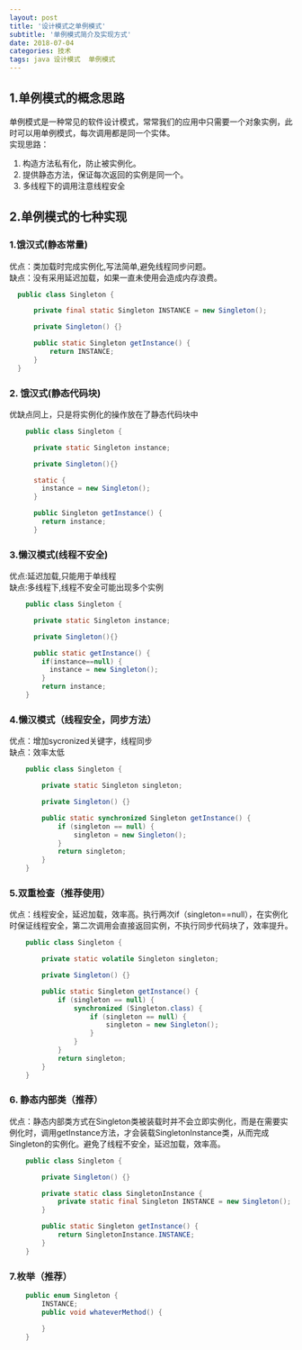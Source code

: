 ```yaml
---
layout: post
title: '设计模式之单例模式'
subtitle: '单例模式简介及实现方式'
date: 2018-07-04
categories: 技术
tags: java 设计模式  单例模式
---
```


## 1.单例模式的概念思路

单例模式是一种常见的软件设计模式，常常我们的应用中只需要一个对象实例，此时可以用单例模式，每次调用都是同一个实体。  
实现思路：

1.  构造方法私有化，防止被实例化。
2.  提供静态方法，保证每次返回的实例是同一个。
3.  多线程下的调用注意线程安全

## 2.单例模式的七种实现

### 1.饿汉式(静态常量)

优点：类加载时完成实例化,写法简单,避免线程同步问题。  
缺点：没有采用延迟加载，如果一直未使用会造成内存浪费。

```java
  public class Singleton {

      private final static Singleton INSTANCE = new Singleton();

      private Singleton() {}

      public static Singleton getInstance() {
          return INSTANCE;
      }
  }
```

   

### 2\. 饿汉式(静态代码块)

优缺点同上，只是将实例化的操作放在了静态代码块中
```java
    public class Singleton {

      private static Singleton instance;

      private Singleton(){}

      static {
        instance = new Singleton();
      }

      public Singleton getInstance() {
        return instance;
      }
```
### 3.懒汉模式(线程不安全)

优点:延迟加载,只能用于单线程  
缺点:多线程下,线程不安全可能出现多个实例
```java
    public class Singleton {

      private static Singleton instance;

      private Singleton(){}

      public static getInstance() {
        if(instance==null) {
          instance = new Singleton();
        }
        return instance;
    }
```
### 4.懒汉模式（线程安全，同步方法）

优点：增加sycronized关键字，线程同步  
缺点：效率太低
```java
    public class Singleton {

        private static Singleton singleton;

        private Singleton() {}

        public static synchronized Singleton getInstance() {
            if (singleton == null) {
                singleton = new Singleton();
            }
            return singleton;
        }
    }
```
### 5.双重检查（推荐使用）

优点：线程安全，延迟加载，效率高。执行两次if（singleton==null），在实例化时保证线程安全，第二次调用会直接返回实例，不执行同步代码块了，效率提升。
```java
    public class Singleton {

        private static volatile Singleton singleton;

        private Singleton() {}

        public static Singleton getInstance() {
            if (singleton == null) {
                synchronized (Singleton.class) {
                    if (singleton == null) {
                        singleton = new Singleton();
                    }
                }
            }
            return singleton;
        }
    }
```
### 6\. 静态内部类（推荐）

优点：静态内部类方式在Singleton类被装载时并不会立即实例化，而是在需要实例化时，调用getInstance方法，才会装载SingletonInstance类，从而完成Singleton的实例化。避免了线程不安全，延迟加载，效率高。
```java
    public class Singleton {

        private Singleton() {}

        private static class SingletonInstance {
            private static final Singleton INSTANCE = new Singleton();
        }

        public static Singleton getInstance() {
            return SingletonInstance.INSTANCE;
        }
    }
```
### 7.枚举（推荐）
```java
    public enum Singleton {
        INSTANCE;
        public void whateverMethod() {

        }
    }
```